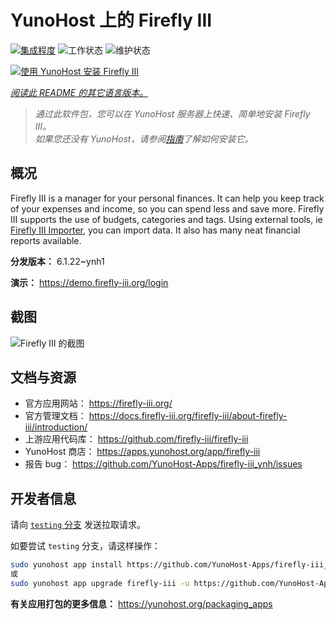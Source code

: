 <!--
注意：此 README 由 <https://github.com/YunoHost/apps/tree/master/tools/readme_generator> 自动生成
请勿手动编辑。
-->

# YunoHost 上的 Firefly III

[![集成程度](https://dash.yunohost.org/integration/firefly-iii.svg)](https://ci-apps.yunohost.org/ci/apps/firefly-iii/) ![工作状态](https://ci-apps.yunohost.org/ci/badges/firefly-iii.status.svg) ![维护状态](https://ci-apps.yunohost.org/ci/badges/firefly-iii.maintain.svg)

[![使用 YunoHost 安装 Firefly III](https://install-app.yunohost.org/install-with-yunohost.svg)](https://install-app.yunohost.org/?app=firefly-iii)

*[阅读此 README 的其它语言版本。](./ALL_README.md)*

> *通过此软件包，您可以在 YunoHost 服务器上快速、简单地安装 Firefly III。*  
> *如果您还没有 YunoHost，请参阅[指南](https://yunohost.org/install)了解如何安装它。*

## 概况

Firefly III is a manager for your personal finances. It can help you keep track of your expenses and income, so you can spend less and save more. Firefly III supports the use of budgets, categories and tags. Using external tools, ie [Firefly III Importer](https://github.com/YunoHost-Apps/firefly-iii-di_ynh), you can import data. It also has many neat financial reports available.


**分发版本：** 6.1.22~ynh1

**演示：** <https://demo.firefly-iii.org/login>

## 截图

![Firefly III 的截图](./doc/screenshots/imac-complete.png)

## 文档与资源

- 官方应用网站： <https://firefly-iii.org/>
- 官方管理文档： <https://docs.firefly-iii.org/firefly-iii/about-firefly-iii/introduction/>
- 上游应用代码库： <https://github.com/firefly-iii/firefly-iii>
- YunoHost 商店： <https://apps.yunohost.org/app/firefly-iii>
- 报告 bug： <https://github.com/YunoHost-Apps/firefly-iii_ynh/issues>

## 开发者信息

请向 [`testing` 分支](https://github.com/YunoHost-Apps/firefly-iii_ynh/tree/testing) 发送拉取请求。

如要尝试 `testing` 分支，请这样操作：

```bash
sudo yunohost app install https://github.com/YunoHost-Apps/firefly-iii_ynh/tree/testing --debug
或
sudo yunohost app upgrade firefly-iii -u https://github.com/YunoHost-Apps/firefly-iii_ynh/tree/testing --debug
```

**有关应用打包的更多信息：** <https://yunohost.org/packaging_apps>
